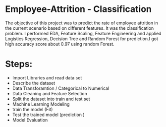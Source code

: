 # Employee-Attrition - Classification
The objective of this project was to predict the rate of employee attrition in the current scenario based on different features. It was the classification problem. I performed EDA, Feature Scaling, Feature Engineering and applied Logistics Regression, Decision Tree and Random Forest for prediction.I got high accuracy score about 0.97 using random Forest.

# Steps:
  * Import Libraries and read data set
  * Describe the dataset
  * Data Transforamtion / Categorical to Numerical
  * Data Cleaning and Feature Selection
  * Split the dataset into train and test set
  * Machine Learning Modeling
  * train the model (Fit)
  * Test the trained model (prediction )
  * Model Evaluation
